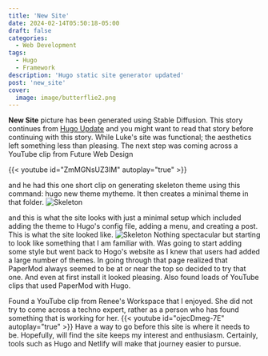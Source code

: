 ```yaml
---
title: 'New Site'
date: 2024-02-14T05:50:18-05:00
draft: false
categories:
  - Web Development
tags:
  - Hugo
  - Framework
description: 'Hugo static site generator updated'
post: 'new_site'
cover:
  image: image/butterflie2.png
---
```


**New Site** picture has been generated using Stable Diffusion. This story continues from [Hugo Update](/posts/hugo_update/) and you might want to read that story before continuing with this story. While Luke's site was functional; the aesthetics left something less than pleasing. The next step was coming across a YouTube clip from Future Web Design

{{< youtube id="ZmMGNsUZ3IM" autoplay="true" >}}

and he had this one short clip on generating skeleton theme using this command: hugo new theme mytheme. It then creates a minimal theme in that folder.
![Skeleton](/image/hugo-skeleton2.png)

and this is what the site looks with just a minimal setup which included adding the theme to Hugo's config file, adding a menu, and creating a post. This is what the site looked like.
![Skeleton](/image/hugo-skeleton1.png)
Nothing spectacular but starting to look like something that I am familiar with. Was going to start adding some style but went back to Hogo's website as I knew that users had added a large number of themes. In going through that page realized that PaperMod always seemed to be at or near the top so decided to try that one. And even at first install it looked pleasing. Also found loads of YouTube clips that used PaperMod with Hugo.

Found a YouTube clip from Renee's Workspace that I enjoyed. She did not try to come across a techno expert, rather as a person who has found something that is working for her.
{{< youtube id="ojecDmeg-7E" autoplay="true" >}}
Have a way to go before this site is where it needs to be. Hopefully, will find the site keeps my interest and enthusiasm. Certainly, tools such as Hugo and Netlify will make that journey easier to pursue.
